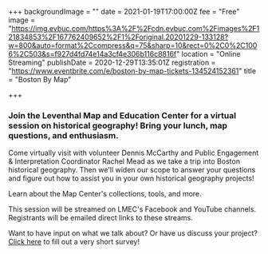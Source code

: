 +++
backgroundImage = ""
date = 2021-01-19T17:00:00Z
fee = "Free"
image = "https://img.evbuc.com/https%3A%2F%2Fcdn.evbuc.com%2Fimages%2F121834853%2F167762409652%2F1%2Foriginal.20201229-133128?w=800&auto=format%2Ccompress&q=75&sharp=10&rect=0%2C0%2C1006%2C503&s=f927d4fd74e14a3cf4e306b116c8816f"
location = "Online Streaming"
publishDate = 2020-12-29T13:35:01Z
registration = "https://www.eventbrite.com/e/boston-by-map-tickets-134524152361"
title = "Boston By Map"

+++
### Join the Leventhal Map and Education Center for a virtual session on historical geography! Bring your lunch, map questions, and enthusiasm.

Come virtually visit with volunteer Dennis McCarthy and Public Engagement & Interpretation Coordinator Rachel Mead as we take a trip into Boston historical geography. Then we'll widen our scope to answer your questions and figure out how to assist you in your own historical geography projects!

Learn about the Map Center's collections, tools, and more.

This session will be streamed on LMEC's Facebook and YouTube channels. Registrants will be emailed direct links to these streams.

Want to have input on what we talk about? Or have us discuss your project? [Click here](https://t.co/IGVHG9935j?amp=1) to fill out a very short survey!
